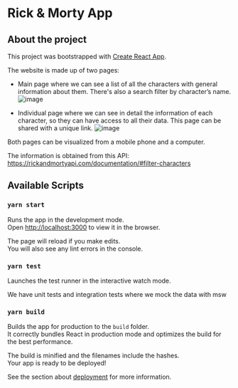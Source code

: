 # Rick & Morty App

## About the project

This project was bootstrapped with [Create React App](https://github.com/facebook/create-react-app).

The website is made up of two pages:

- Main page where we can see a list of all the characters with general information about them. There's also a search filter by character’s name.
![image](https://github.com/EncarnaAmoros/rick-morty-app/assets/7465602/78e6b9f3-3f18-4d1a-8685-b31cc3f8f821)
  
- Individual page where we can see in detail the information of each character, so they can have access to all their data. This page can be shared with a unique link.
![image](https://github.com/EncarnaAmoros/rick-morty-app/assets/7465602/c41f4f63-4841-4d5b-ab04-c3d98208e5b5)

Both pages can be visualized from a mobile phone and a computer.

The information is obtained from this API: https://rickandmortyapi.com/documentation/#filter-characters

## Available Scripts

### `yarn start`

Runs the app in the development mode.\
Open [http://localhost:3000](http://localhost:3000) to view it in the browser.

The page will reload if you make edits.\
You will also see any lint errors in the console.

### `yarn test`

Launches the test runner in the interactive watch mode.

We have unit tests and integration tests where we mock the data with msw

### `yarn build`

Builds the app for production to the `build` folder.\
It correctly bundles React in production mode and optimizes the build for the best performance.

The build is minified and the filenames include the hashes.\
Your app is ready to be deployed!

See the section about [deployment](https://facebook.github.io/create-react-app/docs/deployment) for more information.
